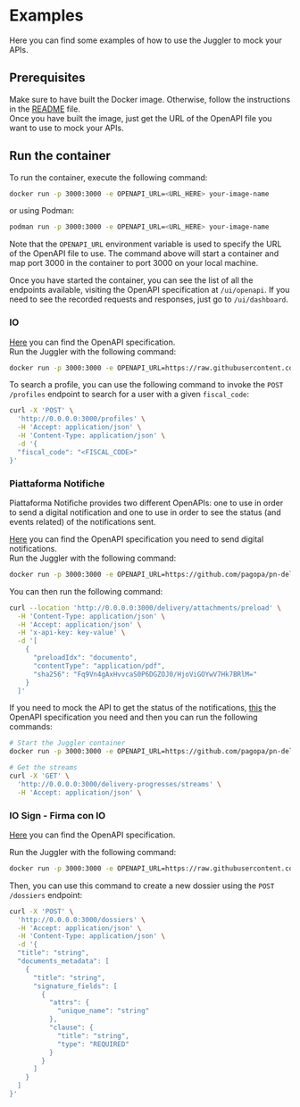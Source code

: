 # Examples
Here you can find some examples of how to use the Juggler to mock your APIs.

## Prerequisites
Make sure to have built the Docker image. Otherwise, follow the instructions in the [README](../../README.md#build-the-container-image) file.  
Once you have built the image, just get the URL of the OpenAPI file you want to use to mock your APIs.

## Run the container
To run the container, execute the following command:

``` sh
docker run -p 3000:3000 -e OPENAPI_URL=<URL_HERE> your-image-name
```
or using Podman:

``` sh
podman run -p 3000:3000 -e OPENAPI_URL=<URL_HERE> your-image-name 
```

Note that the `OPENAPI_URL` environment variable is used to specify the URL of the OpenAPI file to use.
The command above will start a container and map port 3000 in the container to port 3000 on your local machine.

Once you have started the container, you can see the list of all the endpoints available, visiting the OpenAPI specification at `/ui/openapi`.
If you need to see the recorded requests and responses, just go to `/ui/dashboard`.

### IO
[Here](https://raw.githubusercontent.com/pagopa/io-functions-services/50a116f/openapi/index.yaml) you can find the OpenAPI specification.  
Run the Juggler with the following command:
``` sh
docker run -p 3000:3000 -e OPENAPI_URL=https://raw.githubusercontent.com/pagopa/io-functions-services/50a116f/openapi/index.yaml your-image-name
```

To search a profile, you can use the following command to invoke the `POST /profiles` endpoint to search for a user with a given `fiscal_code`:

``` sh
curl -X 'POST' \
  'http://0.0.0.0:3000/profiles' \
  -H 'Accept: application/json' \
  -H 'Content-Type: application/json' \
  -d '{
  "fiscal_code": "<FISCAL_CODE>"
}'
```

### Piattaforma Notifiche
Piattaforma Notifiche provides two different OpenAPIs: one to use in order to send a digital notification and one to use 
in order to see the status (and events related) of the notifications sent.

[Here](https://github.com/pagopa/pn-delivery/raw/d499410/docs/openapi/api-external-b2b-pa-v1.yaml) you can find 
the OpenAPI specification you need to send digital notifications.  
Run the Juggler with the following command:
``` sh
docker run -p 3000:3000 -e OPENAPI_URL=https://github.com/pagopa/pn-delivery/raw/d499410/docs/openapi/api-external-b2b-pa-v1.yaml your-image-name
```

You can then run the following command:
``` sh
curl --location 'http://0.0.0.0:3000/delivery/attachments/preload' \
  -H 'Content-Type: application/json' \
  -H 'Accept: application/json' \
  -H 'x-api-key: key-value' \
  -d '[
    {
      "preloadIdx": "documento",
      "contentType": "application/pdf",
      "sha256": "Fq9Vn4gAxHvvcaS0P6DGZOJ0/HjoViGOYwV7Hk7BRlM="
    }
  ]'
```

If you need to mock the API to get the status of the notifications, [this](https://github.com/pagopa/pn-delivery-push/raw/a886f32/docs/openapi/api-external-b2b-webhook-v1.yaml) 
the OpenAPI specification you need and then you can run the following commands:

``` sh
# Start the Juggler container
docker run -p 3000:3000 -e OPENAPI_URL=https://github.com/pagopa/pn-delivery-push/raw/a886f32/docs/openapi/api-external-b2b-webhook-v1.yaml your-image-name

# Get the streams
curl -X 'GET' \
  'http://0.0.0.0:3000/delivery-progresses/streams' \
  -H 'Accept: application/json' \
```

### IO Sign - Firma con IO
[Here](https://raw.githubusercontent.com/pagopa/io-sign/main/apps/io-func-sign-issuer/openapi.yaml) you can find the OpenAPI specification.

Run the Juggler with the following command:
``` sh
docker run -p 3000:3000 -e OPENAPI_URL=https://raw.githubusercontent.com/pagopa/io-sign/main/apps/io-func-sign-issuer/openapi.yaml your-image-name
```
Then, you can use this command to create a new dossier using the `POST /dossiers` endpoint:

``` sh
curl -X 'POST' \
  'http://0.0.0.0:3000/dossiers' \
  -H 'Accept: application/json' \
  -H 'Content-Type: application/json' \
  -d '{
  "title": "string",
  "documents_metadata": [
    {
      "title": "string",
      "signature_fields": [
        {
          "attrs": {
            "unique_name": "string"
          },
          "clause": {
            "title": "string",
            "type": "REQUIRED"
          }
        }
      ]
    }
  ]
}'
```
